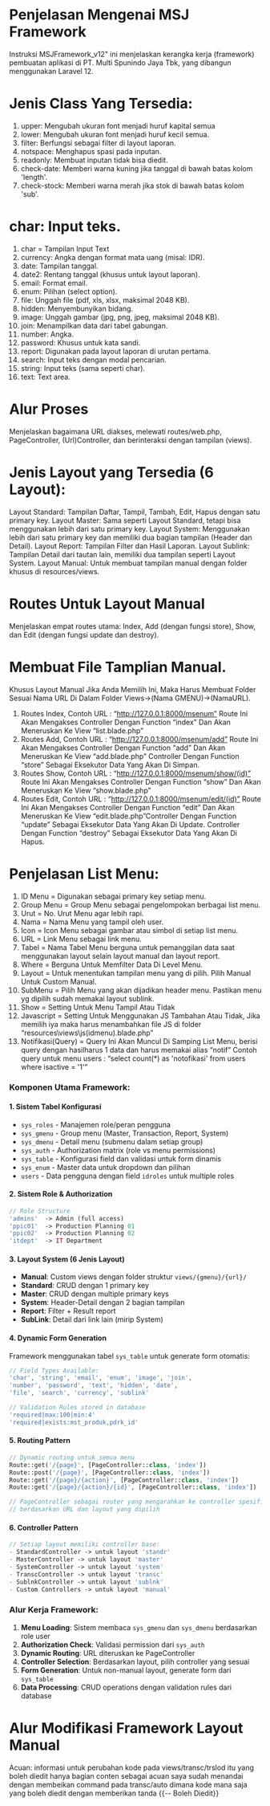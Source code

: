 # Penjelasan Mengenai MSJ Framework 

Instruksi MSJFramework_v12" ini menjelaskan kerangka kerja (framework) pembuatan aplikasi di PT. Multi Spunindo Jaya Tbk, yang dibangun menggunakan Laravel 12.

# Jenis Class Yang Tersedia: 
1. upper: Mengubah ukuran font menjadi huruf kapital semua
2. lower: Mengubah ukuran font menjadi huruf kecil semua.
3. filter: Berfungsi sebagai filter di layout laporan.
4. notspace: Menghapus spasi pada inputan.
5. readonly: Membuat inputan tidak bisa diedit.
6. check-date: Memberi warna kuning jika tanggal di bawah batas kolom 'length'.
7. check-stock: Memberi warna merah jika stok di bawah batas kolom 'sub'.

# char: Input teks.
1. char = Tampilan Input Text
2. currency: Angka dengan format mata uang (misal: IDR).
3. date: Tampilan tanggal.
4. date2: Rentang tanggal (khusus untuk layout laporan).
5. email: Format email.
6. enum: Pilihan (select option).
7. file: Unggah file (pdf, xls, xlsx, maksimal 2048 KB).
8. hidden: Menyembunyikan bidang.
9. image: Unggah gambar (jpg, png, jpeg, maksimal 2048 KB).
10. join: Menampilkan data dari tabel gabungan.
11. number: Angka.
12. password: Khusus untuk kata sandi.
13. report: Digunakan pada layout laporan di urutan pertama.
14. search: Input teks dengan modal pencarian.
15. string: Input teks (sama seperti char).
16. text: Text area.

# Alur Proses

Menjelaskan bagaimana URL diakses, melewati routes/web.php, PageController, (Url)Controller, dan berinteraksi dengan tampilan (views).

# Jenis Layout yang Tersedia (6 Layout):
Layout Standard: Tampilan Daftar, Tampil, Tambah, Edit, Hapus dengan satu primary key.
Layout Master: Sama seperti Layout Standard, tetapi bisa menggunakan lebih dari satu primary key.
Layout System: Menggunakan lebih dari satu primary key dan memiliki dua bagian tampilan (Header dan Detail).
Layout Report: Tampilan Filter dan Hasil Laporan.
Layout Sublink: Tampilan Detail dari tautan lain, memiliki dua tampilan seperti Layout System.
Layout Manual: Untuk membuat tampilan manual dengan folder khusus di resources/views.

# Routes Untuk Layout Manual

Menjelaskan empat routes utama: Index, Add (dengan fungsi store), Show, dan Edit (dengan fungsi update dan destroy).

# Membuat File Tamplian Manual.

Khusus Layout Manual Jika Anda Memilih Ini, Maka Harus Membuat Folder Sesuai Nama URL
Di Dalam Folder Views->(Nama GMENU)->(NamaURL).

1. Routes Index, Contoh URL : “http://127.0.0.1:8000/msenum” Route Ini Akan Mengakses Controller Dengan Function “index” Dan Akan Meneruskan Ke View “list.blade.php”
2. Routes Add, Contoh URL : “http://127.0.0.1:8000/msenum/add” Route Ini Akan Mengakses Controller Dengan Function “add” Dan Akan Meneruskan Ke View “add.blade.php” Controller Dengan Function “store” Sebagai Eksekutor Data Yang Akan Di Simpan.
3. Routes Show, Contoh URL : “http://127.0.0.1:8000/msenum/show/(id)” Route Ini Akan Mengakses Controller Dengan Function “show” Dan Akan Meneruskan Ke View
“show.blade.php”
4. Routes Edit, Contoh URL : “http://127.0.0.1:8000/msenum/edit/(id)” Route Ini Akan Mengakses Controller Dengan Function “edit” Dan Akan Meneruskan Ke View “edit.blade.php”Controller Dengan Function “update” Sebagai Eksekutor Data Yang Akan Di Update. Controller Dengan Function “destroy” Sebagai Eksekutor Data Yang Akan Di Hapus.

# Penjelasan List Menu: 

1. ID Menu = Digunakan sebagai primary key setiap menu.
2. Group Menu = Group Menu sebagai pengelompokan berbagai list menu.
3. Urut = No. Urut Menu agar lebih rapi.
4. Nama = Nama Menu yang tampil oleh user.
5. Icon = Icon Menu sebagai gambar atau simbol di setiap list menu.
6. URL = Link Menu sebagai link menu.
7. Tabel = Nama Tabel Menu berguna untuk pemanggilan data saat menggunakan layout selain layout manual dan layout report.
8. Where = Berguna Untuk Memfilter Data Di Level Menu.
9. Layout = Untuk menentukan tampilan menu yang di pilih. Pilih Manual Untuk Custom
Manual.
10. SubMenu = Pilih Menu yang akan dijadikan header menu. Pastikan menu yg dipilih sudah
memakai layout sublink.
11. Show = Setting Untuk Menu Tampil Atau Tidak
12. Javascript = Setting Untuk Menggunakan JS Tambahan Atau Tidak, Jika memilih iya maka harus menambahkan file JS di folder “resources\views\js\(idmenu).blade.php”
13. Notifikasi(Query) = Query Ini Akan Muncul Di Samping List Menu, berisi query dengan hasilharus 1 data dan harus memakai alias “notif”
Contoh query untuk menu users : “select count(*) as 'notofikasi' from users where isactive = '1'”

### Komponen Utama Framework:

#### 1. **Sistem Tabel Konfigurasi**
- `sys_roles` - Manajemen role/peran pengguna
- `sys_gmenu` - Group menu (Master, Transaction, Report, System)
- `sys_dmenu` - Detail menu (submenu dalam setiap group)
- `sys_auth` - Authorization matrix (role vs menu permissions)
- `sys_table` - Konfigurasi field dan validasi untuk form dinamis
- `sys_enum` - Master data untuk dropdown dan pilihan
- `users` - Data pengguna dengan field `idroles` untuk multiple roles

#### 2. **Sistem Role & Authorization**
```php
// Role Structure
'admins'  -> Admin (full access)
'ppic01'  -> Production Planning 01
'ppic02'  -> Production Planning 02  
'itdept'  -> IT Department
```

#### 3. **Layout System (6 Jenis Layout)**
- **Manual**: Custom views dengan folder struktur `views/{gmenu}/{url}/`
- **Standard**: CRUD dengan 1 primary key
- **Master**: CRUD dengan multiple primary keys
- **System**: Header-Detail dengan 2 bagian tampilan
- **Report**: Filter + Result report
- **SubLink**: Detail dari link lain (mirip System)

#### 4. **Dynamic Form Generation**
Framework menggunakan tabel `sys_table` untuk generate form otomatis:
```php
// Field Types Available:
'char', 'string', 'email', 'enum', 'image', 'join', 
'number', 'password', 'text', 'hidden', 'date', 
'file', 'search', 'currency', 'sublink'

// Validation Rules stored in database
'required|max:100|min:4'
'required|exists:mst_produk,pdrk_id'
```

#### 5. **Routing Pattern**
```php
// Dynamic routing untuk semua menu
Route::get('/{page}', [PageController::class, 'index'])
Route::post('/{page}', [PageController::class, 'index']) 
Route::get('/{page}/{action}', [PageController::class, 'index'])
Route::get('/{page}/{action}/{id}', [PageController::class, 'index'])

// PageController sebagai router yang mengarahkan ke controller spesifik
// berdasarkan URL dan layout yang dipilih
```

#### 6. **Controller Pattern**
```php
// Setiap layout memiliki controller base:
- StandardController -> untuk layout 'standr'
- MasterController -> untuk layout 'master'  
- SystemController -> untuk layout 'system'
- TranscController -> untuk layout 'transc'
- SublnkController -> untuk layout 'sublnk'
- Custom Controllers -> untuk layout 'manual'
```

### Alur Kerja Framework:

1. **Menu Loading**: Sistem membaca `sys_gmenu` dan `sys_dmenu` berdasarkan role user
2. **Authorization Check**: Validasi permission dari `sys_auth` 
3. **Dynamic Routing**: URL diteruskan ke PageController
4. **Controller Selection**: Berdasarkan layout, pilih controller yang sesuai
5. **Form Generation**: Untuk non-manual layout, generate form dari `sys_table`
6. **Data Processing**: CRUD operations dengan validation rules dari database

# Alur Modifikasi Framework Layout Manual
Acuan: informasi untuk perubahan kode pada views/transc/trslod itu yang boleh diedit hanya bagian conten sebagai acuan saya sudah menandai dengan membeikan command pada transc/auto dimana kode mana saja yang boleh diedit dengan memberikan tanda {{-- Boleh Diedit}}